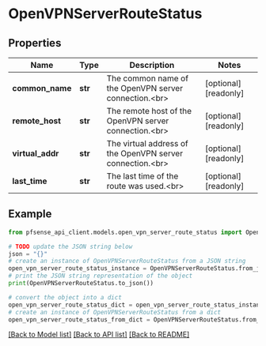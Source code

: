 # OpenVPNServerRouteStatus


## Properties

Name | Type | Description | Notes
------------ | ------------- | ------------- | -------------
**common_name** | **str** | The common name of the OpenVPN server connection.&lt;br&gt; | [optional] [readonly] 
**remote_host** | **str** | The remote host of the OpenVPN server connection.&lt;br&gt; | [optional] [readonly] 
**virtual_addr** | **str** | The virtual address of the OpenVPN server connection.&lt;br&gt; | [optional] [readonly] 
**last_time** | **str** | The last time of the route was used.&lt;br&gt; | [optional] [readonly] 

## Example

```python
from pfsense_api_client.models.open_vpn_server_route_status import OpenVPNServerRouteStatus

# TODO update the JSON string below
json = "{}"
# create an instance of OpenVPNServerRouteStatus from a JSON string
open_vpn_server_route_status_instance = OpenVPNServerRouteStatus.from_json(json)
# print the JSON string representation of the object
print(OpenVPNServerRouteStatus.to_json())

# convert the object into a dict
open_vpn_server_route_status_dict = open_vpn_server_route_status_instance.to_dict()
# create an instance of OpenVPNServerRouteStatus from a dict
open_vpn_server_route_status_from_dict = OpenVPNServerRouteStatus.from_dict(open_vpn_server_route_status_dict)
```
[[Back to Model list]](../README.md#documentation-for-models) [[Back to API list]](../README.md#documentation-for-api-endpoints) [[Back to README]](../README.md)


